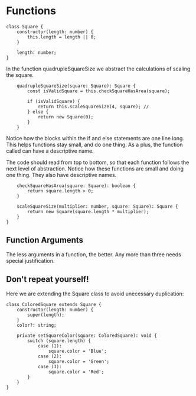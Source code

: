# Functions

```
class Square {
    constructor(length: number) {
        this.length = length || 0;
    }

    length: number;
}
```
In the function quadrupleSquareSize we abstract the calculations of scaling the square.
```
    quadrupleSquareSize(square: Square): Square {
        const isValidSquare = this.checkSquareHasArea(square);

        if (isValidSquare) {
            return this.scaleSquareSize(4, square); //
        } else {
            return new Square(0);
        }
    }
```
Notice how the blocks within the if and else statements are one line long.
This helps functions stay small, and do one thing. As a plus, the function called can have a descriptive name.

The code should read from top to bottom, so that each function follows the next level of abstraction.
Notice how these functions are small and doing one thing. They also have descriptive names.
```
    checkSquareHasArea(square: Square): boolean {
        return square.length > 0;
    }

    scaleSquareSize(multiplier: number, square: Square): Square {
        return new Square(square.length * multiplier);
    }
}
```
## Function Arguments
The less arguments in a function, the better. Any more than three needs special justification.

## Don't repeat yourself!
Here we are extending the Square class to avoid unecessary duplication:
```
class ColoredSquare extends Square {
    constructor(length: number) {
        super(length);
    }
    color?: string;

    private setSquareColor(square: ColoredSquare): void {
        switch (square.length) {
            case (1):
                square.color = 'Blue';
            case (2):
                square.color = 'Green';
            case (3):
                square.color = 'Red';
        }
    }
}
```